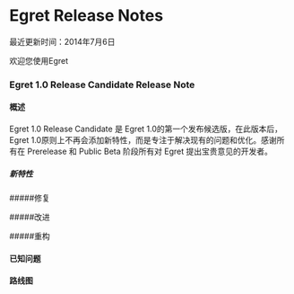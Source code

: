 Egret Release Notes
===============================

最近更新时间：2014年7月6日

欢迎您使用Egret

### Egret 1.0 Release Candidate Release Note

#### 概述

Egret 1.0 Release Candidate 是 Egret 1.0的第一个发布候选版，在此版本后，Egret 1.0原则上不再会添加新特性，而是专注于解决现有的问题和优化。感谢所有在 Prerelease 和 Public Beta 阶段所有对 Egret 提出宝贵意见的开发者。
##### 新特性

#####修复

#####改进

#####重构

#### 已知问题


#### 路线图
